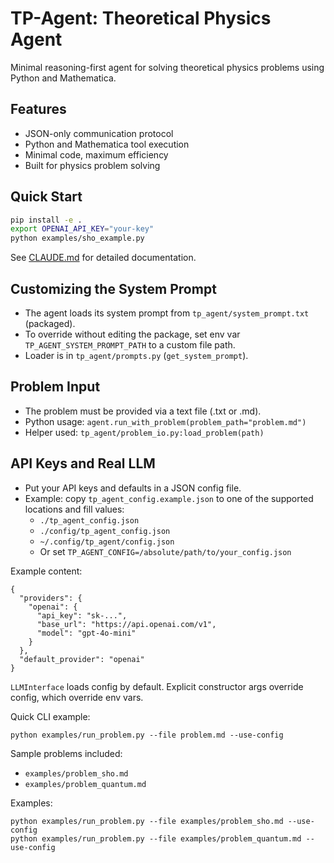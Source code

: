 # TP-Agent: Theoretical Physics Agent

Minimal reasoning-first agent for solving theoretical physics problems using Python and Mathematica.

## Features
- JSON-only communication protocol
- Python and Mathematica tool execution
- Minimal code, maximum efficiency
- Built for physics problem solving

## Quick Start
```bash
pip install -e .
export OPENAI_API_KEY="your-key"
python examples/sho_example.py
```

See [CLAUDE.md](CLAUDE.md) for detailed documentation.

## Customizing the System Prompt
- The agent loads its system prompt from `tp_agent/system_prompt.txt` (packaged).
- To override without editing the package, set env var `TP_AGENT_SYSTEM_PROMPT_PATH` to a custom file path.
- Loader is in `tp_agent/prompts.py` (`get_system_prompt`).

## Problem Input
- The problem must be provided via a text file (.txt or .md).
- Python usage: `agent.run_with_problem(problem_path="problem.md")`
- Helper used: `tp_agent/problem_io.py:load_problem(path)`

## API Keys and Real LLM
- Put your API keys and defaults in a JSON config file.
- Example: copy `tp_agent_config.example.json` to one of the supported locations and fill values:
  - `./tp_agent_config.json`
  - `./config/tp_agent_config.json`
  - `~/.config/tp_agent/config.json`
  - Or set `TP_AGENT_CONFIG=/absolute/path/to/your_config.json`

Example content:
```
{
  "providers": {
    "openai": {
      "api_key": "sk-...",
      "base_url": "https://api.openai.com/v1",
      "model": "gpt-4o-mini"
    }
  },
  "default_provider": "openai"
}
```

`LLMInterface` loads config by default. Explicit constructor args override config, which override env vars.

Quick CLI example:
```
python examples/run_problem.py --file problem.md --use-config
```

Sample problems included:
- `examples/problem_sho.md`
- `examples/problem_quantum.md`

Examples:
```
python examples/run_problem.py --file examples/problem_sho.md --use-config
python examples/run_problem.py --file examples/problem_quantum.md --use-config
```
